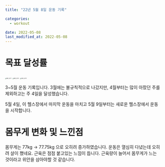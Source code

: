 ```yaml
---
title: "22년 5월 8일 운동 기록"

categories:
  - workout

date: 2022-05-08
last_modified_at: 2022-05-08
---
```


# 목표 달성률

<img src="/Users/koinow/Code/Blog/assets/images/2022-05-08-22_may_8/IMG_0271.PNG" alt="IMG_0271" style="zoom:25%;" />

<img src="/Users/koinow/Code/Blog/assets/images/2022-05-08-22_may_8/IMG_0272.PNG" alt="IMG_0272" style="zoom:25%;" />

<img src="/Users/koinow/Code/Blog/assets/images/2022-05-08-22_may_8/IMG_0273.PNG" alt="IMG_0273" style="zoom:25%;" />

3~5월 운동 기록입니다. 3월에는 불규칙적으로 나갔지만, 4월부터는 많이 아팠던 주를 제외하고는 주 4일을 달성했습니다.

5월 4일, 이 헬스장에서 마지막 운동을 마치고 5월 9일부터는 새로운 헬스장에서 운동을 시작합니다.



# 몸무게 변화 및 느낀점

몸무게는 77kg -> 77.75kg 으로 오히려 증가하였습니다. 운동은 열심히 다녔는데 오히려 살이 쪘네요. 근육은 점점 붙고있는 느낌이 듭니다. 근육량이 늘어서 몸무게가 느는 것이라고 위안을 삼아야할 것 같습니다.